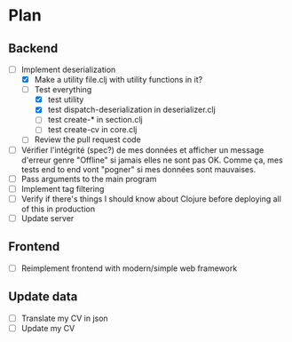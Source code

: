 # Plan

## Backend

- [ ] Implement deserialization
    - [x] Make a utility file.clj with utility functions in it?
    - [ ] Test everything
        - [x] test utility
        - [x] test dispatch-deserialization in deserializer.clj
        - [ ] test create-* in section.clj
        - [ ] test create-cv in core.clj
    - [ ] Review the pull request code
- [ ] Vérifier l'intégrité (spec?) de mes données et afficher un message d'erreur genre "Offline" si jamais elles ne sont pas OK.
    Comme ça, mes tests end to end vont "pogner" si mes données sont mauvaises.
- [ ] Pass arguments to the main program
- [ ] Implement tag filtering
- [ ] Verify if there's things I should know about Clojure before deploying all of this in production
- [ ] Update server

## Frontend

- [ ] Reimplement frontend with modern/simple web framework

## Update data

- [ ] Translate my CV in json
- [ ] Update my CV

